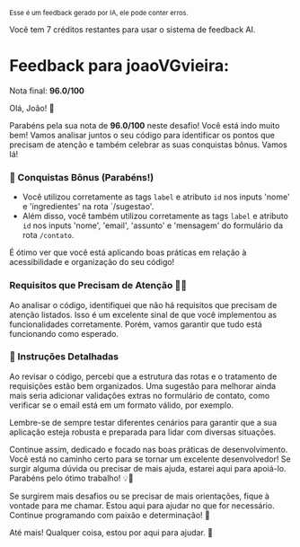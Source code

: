 <sup>Esse é um feedback gerado por IA, ele pode conter erros.</sup>

Você tem 7 créditos restantes para usar o sistema de feedback AI.

# Feedback para joaoVGvieira:

Nota final: **96.0/100**

Olá, João! 🚀

Parabéns pela sua nota de **96.0/100** neste desafio! Você está indo muito bem! Vamos analisar juntos o seu código para identificar os pontos que precisam de atenção e também celebrar as suas conquistas bônus. Vamos lá!

### 🎉 Conquistas Bônus (Parabéns!)

- Você utilizou corretamente as tags `label` e atributo `id` nos inputs 'nome' e 'ingredientes' na rota `/sugestao'.
- Além disso, você também utilizou corretamente as tags `label` e atributo `id` nos inputs 'nome', 'email', 'assunto' e 'mensagem' do formulário da rota `/contato`.

É ótimo ver que você está aplicando boas práticas em relação à acessibilidade e organização do seu código!

### Requisitos que Precisam de Atenção 🕵️‍♂️

Ao analisar o código, identifiquei que não há requisitos que precisam de atenção listados. Isso é um excelente sinal de que você implementou as funcionalidades corretamente. Porém, vamos garantir que tudo está funcionando como esperado.

### 📝 Instruções Detalhadas

Ao revisar o código, percebi que a estrutura das rotas e o tratamento de requisições estão bem organizados. Uma sugestão para melhorar ainda mais seria adicionar validações extras no formulário de contato, como verificar se o email está em um formato válido, por exemplo.

Lembre-se de sempre testar diferentes cenários para garantir que a sua aplicação esteja robusta e preparada para lidar com diversas situações.

Continue assim, dedicado e focado nas boas práticas de desenvolvimento. Você está no caminho certo para se tornar um excelente desenvolvedor! Se surgir alguma dúvida ou precisar de mais ajuda, estarei aqui para apoiá-lo. Parabéns pelo ótimo trabalho! 💡👏

Se surgirem mais desafios ou se precisar de mais orientações, fique à vontade para me chamar. Estou aqui para ajudar no que for necessário. Continue programando com paixão e determinação! 🌟

Até mais! Qualquer coisa, estou por aqui para ajudar. 🚀